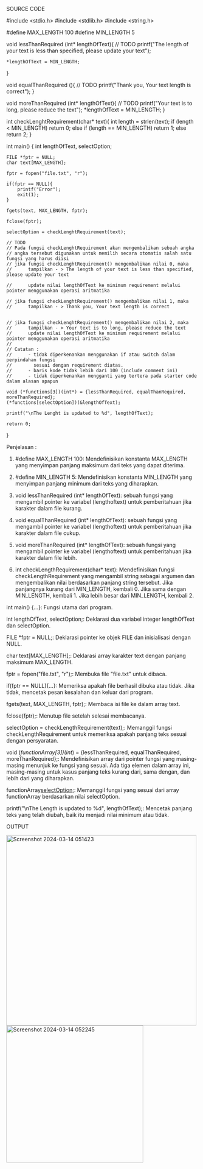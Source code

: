 SOURCE CODE

#include <stdio.h>
#include <stdlib.h>
#include <string.h>

#define MAX_LENGTH 100
#define MIN_LENGTH 5

void lessThanRequired (int* lengthOfText){
    // TODO
    printf("The length of your text is less than specified, please update your text");
    
    *lengthOfText = MIN_LENGTH;

}

void equalThanRequired (){
    // TODO
    printf("Thank you, Your text length is correct");
}

void moreThanRequired (int* lengthOfText){
    // TODO
    printf("Your text is to long, please reduce the text");
    *lengthOfText = MIN_LENGTH;
}

int checkLenghtRequirement(char* text){
    int length = strlen(text);
    if (length < MIN_LENGTH)
        return 0;
    else if (length == MIN_LENGTH)
        return 1;
    else
        return 2;
}

int main() {
    int lengthOfText, selectOption;
    
    FILE *fptr = NULL;
    char text[MAX_LENGTH];

    fptr = fopen("file.txt", "r");

    if(fptr == NULL){
        printf("Error");
        exit(1);
    }

    fgets(text, MAX_LENGTH, fptr);

    fclose(fptr);

    selectOption = checkLenghtRequirement(text);

    // TODO
    // Pada fungsi checkLenghtRequirement akan mengembalikan sebuah angka
    // angka tersebut digunakan untuk memilih secara otomatis salah satu fungsi yang harus diisi
    // jika fungsi checkLenghtRequirement() mengembalikan nilai 0, maka
    //      tampilkan - > The length of your text is less than specified, please update your text
    
    //      update nilai lengthOfText ke minimum requirement melalui pointer menggunakan operasi aritmatika

    // jika fungsi checkLenghtRequirement() mengembalikan nilai 1, maka
    //      tampilkan - > Thank you, Your text length is correct
    

    // jika fungsi checkLenghtRequirement() mengembalikan nilai 2, maka
    //      tampilkan - > Your text is to long, please reduce the text
    //      update nilai lengthOfText ke minimum requirement melalui pointer menggunakan operasi aritmatika
    //
    // Catatan :
    //      - tidak diperkenankan menggunakan if atau switch dalam perpindahan fungsi
    //        sesuai dengan requirement diatas.
    //      - baris kode tidak lebih dari 100 (include comment ini)
    //      - tidak diperkenankan mengganti yang tertera pada starter code dalam alasan apapun

    void (*functions[3])(int*) = {lessThanRequired, equalThanRequired, moreThanRequired};
    (*functions[selectOption])(&lengthOfText);
    
    printf("\nThe Lenght is updated to %d", lengthOfText);

    return 0;
}
  

Penjelasan : 

  1. #define MAX_LENGTH 100: Mendefinisikan konstanta MAX_LENGTH yang menyimpan panjang maksimum dari teks yang dapat diterima.
  
  2. #define MIN_LENGTH 5: Mendefinisikan konstanta MIN_LENGTH yang menyimpan panjang minimum dari teks yang diharapkan.
  
  3. void lessThanRequired (int* lengthOfText): sebuah fungsi yang mengambil pointer ke variabel (lengthoftext) untuk pemberitahuan jika karakter dalam file kurang.
  
  4. void equalThanRequired (int* lengthOfText): sebuah fungsi yang mengambil pointer ke variabel (lengthoftext) untuk pemberitahuan jika karakter dalam file cukup.
  
  4. void moreThanRequired (int* lengthOfText): sebuah fungsi yang mengambil pointer ke variabel (lengthoftext) untuk pemberitahuan jika karakter dalam file lebih.
  
  5. int checkLengthRequirement(char* text): Mendefinisikan fungsi checkLengthRequirement yang mengambil string sebagai argumen dan mengembalikan nilai berdasarkan panjang string tersebut. Jika panjangnya kurang dari MIN_LENGTH, kembali 0. Jika sama dengan MIN_LENGTH, kembali 1. Jika lebih besar dari MIN_LENGTH, kembali 2.
  
  int main() {...}: Fungsi utama dari program.
  
  int lengthOfText, selectOption;: Deklarasi dua variabel integer lengthOfText dan selectOption.
  
  FILE *fptr = NULL;: Deklarasi pointer ke objek FILE dan inisialisasi dengan NULL.
  
  char text[MAX_LENGTH];: Deklarasi array karakter text dengan panjang maksimum MAX_LENGTH.
  
  fptr = fopen("file.txt", "r");: Membuka file "file.txt" untuk dibaca.
  
  if(fptr == NULL){...}: Memeriksa apakah file berhasil dibuka atau tidak. Jika tidak, mencetak pesan kesalahan dan keluar dari program.
  
  fgets(text, MAX_LENGTH, fptr);: Membaca isi file ke dalam array text.
  
  fclose(fptr);: Menutup file setelah selesai membacanya.
  
  selectOption = checkLengthRequirement(text);: Memanggil fungsi checkLengthRequirement untuk memeriksa apakah panjang teks sesuai dengan persyaratan.
  
  void (*functionArray[3])(int*) = {lessThanRequired, equalThanRequired, moreThanRequired};: Mendefinisikan array dari pointer fungsi yang masing-masing menunjuk ke fungsi yang sesuai. Ada tiga elemen dalam array ini, masing-masing untuk kasus panjang teks kurang dari, sama dengan, dan lebih dari yang diharapkan.
  
  functionArray[selectOption](&lengthOfText);: Memanggil fungsi yang sesuai dari array functionArray berdasarkan nilai selectOption.
  
  printf("\nThe Length is updated to %d", lengthOfText);: Mencetak panjang teks yang telah diubah, baik itu menjadi nilai minimum atau tidak.

OUTPUT 

  <img width="500" alt="Screenshot 2024-03-14 051423" src="https://github.com/GardhaDananjaya/ASD/assets/147383942/3cd9870d-e63b-45c4-909d-37ee81d3bae1">
  <img width="360" alt="Screenshot 2024-03-14 052245" src="https://github.com/GardhaDananjaya/ASD/assets/147383942/71c26e47-2a7e-4759-b553-fc0943757f29">
